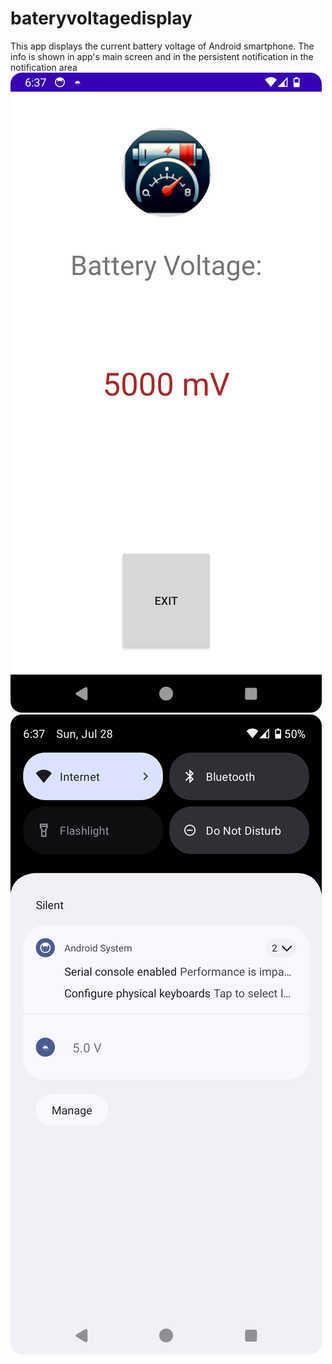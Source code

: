 # bateryvoltagedisplay
This app displays the current battery voltage of Android smartphone. The info is shown in app's main screen and in the persistent notification in the notification area
![android battery voltage display](https://raw.githubusercontent.com/Eb43/bateryvoltagedisplay/main/Main%20screen%20of%20battery%20voltage.png)
![android battery voltage display](https://raw.githubusercontent.com/Eb43/bateryvoltagedisplay/main/Notification%20with%20battery%20voltage.png)
